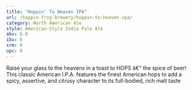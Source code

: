 ```yaml
---
title: "Hoppin' To Heaven IPA"
url: /hoppin-frog-brewery/hoppin-to-heaven-ipa/
category: North American Ale
style: American-Style India Pale Ale
abv: 6.8
ibu: 0
srm: 0
upc: 0
---
```

Raise your glass to the heavens in a toast to HOPS â€“ the spice of beer! This classic American I.P.A. features the finest American hops to add a spicy, assertive, and citrusy character to its full-bodied, rich malt taste
